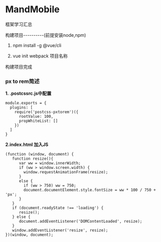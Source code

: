 # MandMobile
框架学习汇总

构建项目----------(前提安装node,npm)

1. npm install -g @vue/cli

2. vue init webpack 项目名称

构建项目完成

### px to rem简述

**1. .postcssrc.js中配置**

```
module.exports = {
  plugins: [
    require('postcss-pxtorem')({
      rootValue: 100,
      propWhiteList: []
    })
  ]
}
```

**2.index.html 加入JS**
```
(function (window, document) {
   function resize(){
      var ww = window.innerWidth;
      if (ww > window.screen.width) {
        window.requestAnimationFrame(resize);
      }
      else {
        if (ww > 750) ww = 750;
        document.documentElement.style.fontSize = ww * 100 / 750 + 'px';
      }
   }
   if (document.readyState !== 'loading') {
      resize();
   } else {
      document.addEventListener('DOMContentLoaded', resize);
   }
   window.addEventListener('resize', resize);
})(window, document);
```
